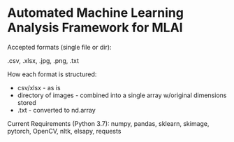 # Automated Machine Learning Analysis Framework for MLAI

Accepted formats (single file or dir):

  .csv,
  .xlsx,
  .jpg,
  .png,
  .txt
  
 How each format is structured:
 - csv/xlsx - as is 
 - directory of images - combined into a single array w/original dimensions stored
 - .txt - converted to nd.array

  
  Current Requirements (Python 3.7):
    numpy,
    pandas,
    sklearn,
    skimage,
    pytorch, 
    OpenCV,
    nltk,
    elsapy,
    requests
